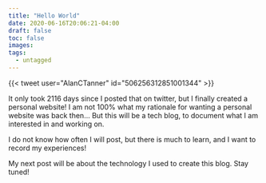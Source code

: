 ```yaml
---
title: "Hello World"
date: 2020-06-16T20:06:21-04:00
draft: false
toc: false
images:
tags: 
  - untagged
---
```

{{< tweet user="AlanCTanner" id="506256312851001344" >}}

It only took 2116 days since I posted that on twitter, but I finally created a personal website! I am not 100% what my rationale for wanting a personal website was back then... But this will be a tech blog, to document what I am interested in and working on. 

I do not know how often I will post, but there is much to learn, and I want to record my experiences! 

My next post will be about the technology I used to create this blog. Stay tuned! 



